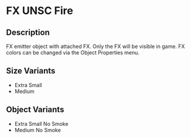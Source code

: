 # FX UNSC Fire

## Description

FX emitter object with attached FX. Only the FX will be visible in game. FX colors can be changed via the Object Properties menu.

## Size Variants

* Extra Small
* Medium

## Object Variants

* Extra Small No Smoke
* Medium No Smoke
